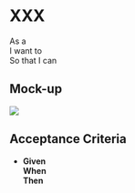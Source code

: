 # XXX

As a \
I want to \
So that I can 

## Mock-up

<a href="./mockups/xxx.jpg">
    <img src="./mockups/xxx.jpg">
</a>

## Acceptance Criteria
* **Given** \
**When** \
**Then** 